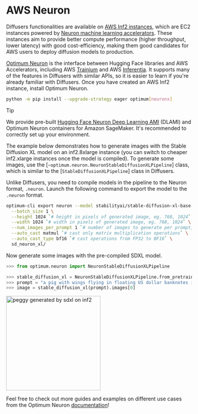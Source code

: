 <!--Copyright 2025 The HuggingFace Team. All rights reserved.

Licensed under the Apache License, Version 2.0 (the "License"); you may not use this file except in compliance with
the License. You may obtain a copy of the License at

http://www.apache.org/licenses/LICENSE-2.0

Unless required by applicable law or agreed to in writing, software distributed under the License is distributed on
an "AS IS" BASIS, WITHOUT WARRANTIES OR CONDITIONS OF ANY KIND, either express or implied. See the License for the
specific language governing permissions and limitations under the License.
-->

# AWS Neuron

Diffusers functionalities are available on [AWS Inf2 instances](https://aws.amazon.com/ec2/instance-types/inf2/), which are EC2 instances powered by [Neuron machine learning accelerators](https://aws.amazon.com/machine-learning/inferentia/). These instances aim to provide better compute performance (higher throughput, lower latency) with good cost-efficiency, making them good candidates for AWS users to deploy diffusion models to production.

[Optimum Neuron](https://huggingface.co/docs/optimum-neuron/en/index) is the interface between Hugging Face libraries and AWS Accelerators, including AWS [Trainium](https://aws.amazon.com/machine-learning/trainium/) and AWS [Inferentia](https://aws.amazon.com/machine-learning/inferentia/). It supports many of the features in Diffusers with similar APIs, so it is easier to learn if you're already familiar with Diffusers. Once you have created an AWS Inf2 instance, install Optimum Neuron.

```bash
python -m pip install --upgrade-strategy eager optimum[neuronx]
```

> [!TIP]
> We provide pre-built [Hugging Face Neuron Deep Learning AMI](https://aws.amazon.com/marketplace/pp/prodview-gr3e6yiscria2) (DLAMI) and Optimum Neuron containers for Amazon SageMaker. It's recommended to correctly set up your environment.

The example below demonstrates how to generate images with the Stable Diffusion XL model on an inf2.8xlarge instance (you can switch to cheaper inf2.xlarge instances once the model is compiled). To generate some images, use the [`~optimum.neuron.NeuronStableDiffusionXLPipeline`] class, which is similar to the [`StableDiffusionXLPipeline`] class in Diffusers.

Unlike Diffusers, you need to compile models in the pipeline to the Neuron format, `.neuron`. Launch the following command to export the model to the `.neuron` format.

```bash
optimum-cli export neuron --model stabilityai/stable-diffusion-xl-base-1.0 \
  --batch_size 1 \
  --height 1024 `# height in pixels of generated image, eg. 768, 1024` \
  --width 1024 `# width in pixels of generated image, eg. 768, 1024` \
  --num_images_per_prompt 1 `# number of images to generate per prompt, defaults to 1` \
  --auto_cast matmul `# cast only matrix multiplication operations` \
  --auto_cast_type bf16 `# cast operations from FP32 to BF16` \
  sd_neuron_xl/
```

Now generate some images with the pre-compiled SDXL model.

```python
>>> from optimum.neuron import NeuronStableDiffusionXLPipeline

>>> stable_diffusion_xl = NeuronStableDiffusionXLPipeline.from_pretrained("sd_neuron_xl/")
>>> prompt = "a pig with wings flying in floating US dollar banknotes in the air, skyscrapers behind, warm color palette, muted colors, detailed, 8k"
>>> image = stable_diffusion_xl(prompt).images[0]
```

<img
  src="https://huggingface.co/datasets/Jingya/document_images/resolve/main/optimum/neuron/sdxl_pig.png"
  width="256"
  height="256"
  alt="peggy generated by sdxl on inf2"
/>

Feel free to check out more guides and examples on different use cases from the Optimum Neuron [documentation](https://huggingface.co/docs/optimum-neuron/en/inference_tutorials/stable_diffusion#generate-images-with-stable-diffusion-models-on-aws-inferentia)!
